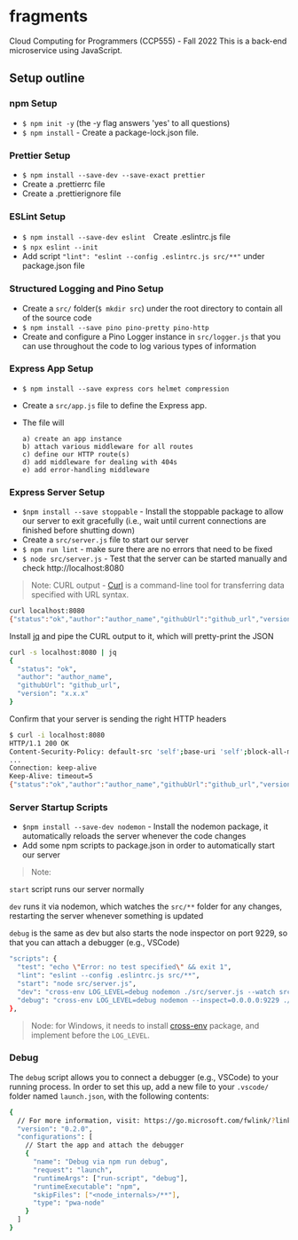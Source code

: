 # fragments
Cloud Computing for Programmers (CCP555) - Fall 2022
This is a back-end microservice using JavaScript.

## Setup outline

### npm Setup
- ```$ npm init -y``` (the -y flag answers 'yes' to all questions)
- ```$ npm install``` - Create a package-lock.json file.


### Prettier Setup
- ```$ npm install --save-dev --save-exact prettier```
- Create a .prettierrc file
- Create a .prettierignore file

### ESLint Setup
- ```$ npm install --save-dev eslint```　Create .eslintrc.js file
- ```$ npx eslint --init```
- Add script ```"lint": "eslint --config .eslintrc.js src/**"``` under package.json file

### Structured Logging and Pino Setup
- Create a ```src/``` folder(```$ mkdir src```) under the root directory to contain all of the source code
- ```$ npm install --save pino pino-pretty pino-http```
- Create and configure a Pino Logger instance in ```src/logger.js``` that you can use throughout the code to log various types of information

### Express App Setup
- ```$ npm install --save express cors helmet compression```
- Create a ```src/app.js``` file to define the Express app.
- The file will 

      a) create an app instance
      b) attach various middleware for all routes
      c) define our HTTP route(s)
      d) add middleware for dealing with 404s
      e) add error-handling middleware

### Express Server Setup
- ```$npm install --save stoppable``` - Install the stoppable package to allow our server to exit gracefully (i.e., wait until current connections are finished before shutting down)
- Create a ```src/server.js``` file to start our server
- ```$ npm run lint``` - make sure there are no errors that need to be fixed
- ```$ node src/server.js``` - Test that the server can be started manually and check http://localhost:8080

> Note: CURL output - [Curl](https://curl.se) is a command-line tool for transferring data specified with URL syntax.
  ```sh
  curl localhost:8080
  {"status":"ok","author":"author_name","githubUrl":"github_url","version":"x.x.x"}
  ```
  Install [jq](https://stedolan.github.io/jq/) and pipe the CURL output to it, which will pretty-print the JSON
  ```sh
  curl -s localhost:8080 | jq
  {
    "status": "ok",
    "author": "author_name",
    "githubUrl": "github_url",
    "version": "x.x.x"
  }
  ```
  Confirm that your server is sending the right HTTP headers
  ```sh
$ curl -i localhost:8080
HTTP/1.1 200 OK
Content-Security-Policy: default-src 'self';base-uri 'self';block-all-mixed-content;
...
Connection: keep-alive
Keep-Alive: timeout=5
{"status":"ok","author":"author_name","githubUrl":"github_url","version":"x.x.x"}
```
### Server Startup Scripts
- ```$npm install --save-dev nodemon``` - Install the nodemon package, it automatically reloads the server whenever the code changes
- Add some npm scripts to package.json in order to automatically start our server
> Note:

  ```start``` script runs our server normally

  ```dev``` runs it via nodemon, which watches the ```src/**``` folder for any changes, restarting the server whenever something is updated

  ```debug``` is the same as dev but also starts the node inspector on port 9229, so that you can attach a debugger (e.g., VSCode)
  
```sh
"scripts": {
  "test": "echo \"Error: no test specified\" && exit 1",
  "lint": "eslint --config .eslintrc.js src/**",
  "start": "node src/server.js",
  "dev": "cross-env LOG_LEVEL=debug nodemon ./src/server.js --watch src",
  "debug": "cross-env LOG_LEVEL=debug nodemon --inspect=0.0.0.0:9229 ./src/server.js --watch src"
},
```
> Node: for Windows, it needs to install [cross-env](https://www.npmjs.com/package/cross-env) package, and implement before the ```LOG_LEVEL```.

### Debug
The ```debug``` script allows you to connect a debugger (e.g., VSCode) to your running process. In order to set this up, add a new file to your ```.vscode/``` folder named ```launch.json```, with the following contents:
```sh
{
  // For more information, visit: https://go.microsoft.com/fwlink/?linkid=830387
  "version": "0.2.0",
  "configurations": [
    // Start the app and attach the debugger
    {
      "name": "Debug via npm run debug",
      "request": "launch",
      "runtimeArgs": ["run-script", "debug"],
      "runtimeExecutable": "npm",
      "skipFiles": ["<node_internals>/**"],
      "type": "pwa-node"
    }
  ]
}
```
